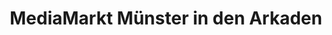 ---
title: "MediaMarkt Münster in den Arkaden"
url: /muenster/mediamarkt-muenster-in-den-arkaden/
shop: Elektronik
---